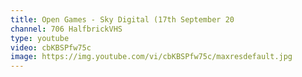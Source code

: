 ```yaml
---
title: Open Games - Sky Digital (17th September 20
channel: 706 HalfbrickVHS
type: youtube
video: cbKBSPfw75c
image: https://img.youtube.com/vi/cbKBSPfw75c/maxresdefault.jpg
---
```

